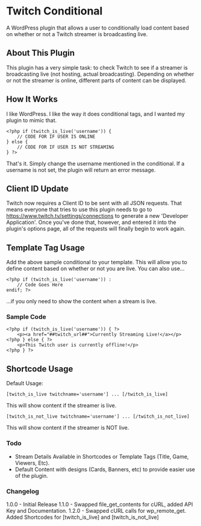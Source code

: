 # Twitch Conditional

A WordPress plugin that allows a user to conditionally load content based on whether or not a Twitch streamer is broadcasting live.

## About This Plugin

This plugin has a very simple task: to check Twitch to see if a streamer is broadcasting live (not hosting, actual broadcasting).  Depending on whether or not the streamer is online, different parts of content can be displayed.

## How It Works

I like WordPress. I like the way it does conditional tags, and I wanted my plugin to mimic that.

    <?php if (twitch_is_live('username')) {
        // CODE FOR IF USER IS ONLINE
    } else {
        // CODE FOR IF USER IS NOT STREAMING
    } ?>

That's it. Simply change the username mentioned in the conditional. If a username is not set, the plugin will return an error message.

## Client ID Update

Twitch now requires a Client ID to be sent with all JSON requests.  That means everyone that tries to use this plugin needs to go to https://www.twitch.tv/settings/connections to generate a new 'Developer Application'.  Once you've done that, however, and entered it into the plugin's options page, all of the requests will finally begin to work again.

## Template Tag Usage

Add the above sample conditional to your template. This will allow you to define content based on whether or not you are live.  You can also use...

    <?php if (twitch_is_live('username')) :
        // Code Goes Here
    endif; ?>    

...if you only need to show the content when a stream is live.

### Sample Code

    <?php if (twitch_is_live('username')) { ?>
        <p><a href="##twitch_url##">Currently Streaming Live!</a></p>
    <?php } else { ?>
        <p>This Twitch user is currently offline!</p>
    <?php } ?>

## Shortcode Usage

Default Usage:

	[twitch_is_live twitchname='username'] ... [/twitch_is_live]

This will show content if the streamer is live.

	[twitch_is_not_live twitchname='username'] ... [/twitch_is_not_live]

This will show content if the streamer is NOT live.

### Todo

* Stream Details Available in Shortcodes or Template Tags (Title, Game, Viewers, Etc).
* Default Content with designs (Cards, Banners, etc) to provide easier use of the plugin.

### Changelog

1.0.0 - Initial Release
1.1.0 - Swapped file_get_contents for cURL, added API Key and Documentation.
1.2.0 - Swapped cURL calls for wp_remote_get. Added Shortcodes for [twitch_is_live] and [twitch_is_not_live]

